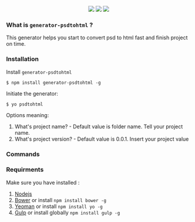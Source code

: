 <p align="center">
  <a target="_blank" href="https://www.npmjs.com/package/generator-psdtohtml"><img src="https://img.shields.io/npm/v/generator-psdtohtml.svg" /></a>
  <a target="_blank" href="https://www.npmjs.com/package/generator-psdtohtml"><img src="https://img.shields.io/npm/dm/generator-psdtohtml.svg" /></a>
  <a target="_blank" href="https://david-dm.org/mentorkadriu/generator-psdtohtml"><img src="https://img.shields.io/david/mentorkadriu/generator-psdtohtml.svg" /></a>
</p>

### What is `generator-psdtohtml` ?

This generator helps you start to convert psd to html fast and finish project on time.

### Installation

Install `generator-psdtohtml`

```
$ npm install generator-psdtohtml -g
```

Initiate the generator:

```
$ yo psdtohtml
```

Options meaning: 
1. What's project name? - Default value is folder name. Tell your project name.
2. What\'s project version? - Default value is 0.0.1. Insert your project value


### Commands



### Requirments

Make sure you have installed : 
1. [Nodejs](http://nodejs.com)
2. [Bower](http://bower.io) or install `npm install bower -g`
2. [Yeoman](http://yeomain.io) or install `npm install yo -g`
3. [Gulp](http://gulpjs.com) or install globally `npm install gulp -g`